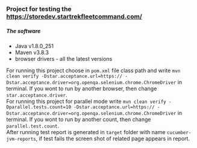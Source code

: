 ### Project for testing the https://storedev.startrekfleetcommand.com/

##### The software
<ul>
    <li>Java v1.8.0_251</li>
    <li>Maven v3.8.3</li>
    <li>browser drivers - all the latest versions</li>
</ul>
For running this project choose in <code>pom.xml</code> file class path and write <code>mvn clean verify -Dstar.acceptance.url=https:// -Dstar.acceptance.driver=org.openqa.selenium.chrome.ChromeDriver</code> in terminal. If you wont to run by another browser, then change <code>star.acceptance.driver</code>.
<br>
For running this project for parallel mode write <code>mvn clean verify -Dparallel.tests.count=10 -Dstar.acceptance.url=https:// -Dstar.acceptance.driver=org.openqa.selenium.chrome.ChromeDriver</code> in terminal. If you wont to run by another count, then change <code>parallel.test.count</code>.
<br>
After running test report is generated in <code>target</code> folder with name <code>cucumber-jvm-reports</code>, if test fails the screen shot of related page appears in report.
<br>
